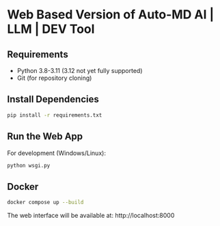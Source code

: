 # Web Based Version of Auto-MD AI | LLM | DEV Tool

## Requirements

- Python 3.8-3.11 (3.12 not yet fully supported)
- Git (for repository cloning)

## Install Dependencies

```bash
pip install -r requirements.txt
```

## Run the Web App

For development (Windows/Linux):
```bash
python wsgi.py
```

## Docker

```bash
docker compose up --build
```

The web interface will be available at: http://localhost:8000